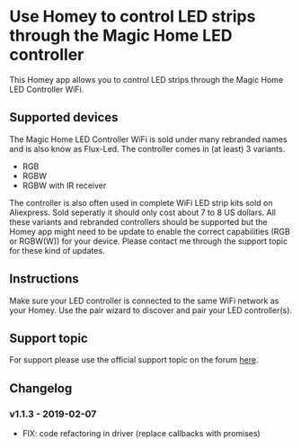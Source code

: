 # Use Homey to control LED strips through the Magic Home LED controller
This Homey app allows you to control LED strips through the Magic Home LED Controller WiFi.

## Supported devices
The Magic Home LED Controller WiFi is sold under many rebranded names and is also know as Flux-Led. The controller comes in (at least) 3 variants.
* RGB
* RGBW
* RGBW with IR receiver

The controller is also often used in complete WiFi LED strip kits sold on Aliexpress. Sold seperatly it should only cost about 7 to 8 US dollars. All these variants and rebranded controllers should be supported but the Homey app might need to be update to enable the correct capabilities (RGB or RGBW(W)) for your device. Please contact me through the support topic for these kind of updates.

## Instructions
Make sure your LED controller is connected to the same WiFi network as your Homey. Use the pair wizard to discover and pair your LED controller(s).

## Support topic
For support please use the official support topic on the forum [here](https://community.athom.com/t/1750).

## Changelog
### v1.1.3 - 2019-02-07
* FIX: code refactoring in driver (replace callbacks with promises)
